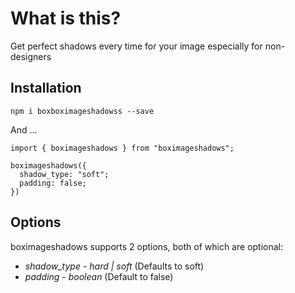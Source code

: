 # What is this?

Get perfect shadows every time for your image especially for non-designers

## Installation

`npm i boxboximageshadowss --save`

And ...

```
import { boximageshadows } from "boximageshadows";

boximageshadows({
  shadow_type: "soft";
  padding: false;
})
```

## Options

boximageshadows supports 2 options, both of which are optional:

* *shadow_type* - _hard | soft_ (Defaults to soft)
* *padding* - _boolean_ (Default to false)
